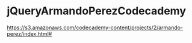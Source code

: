# jQueryArmandoPerezCodecademy

https://s3.amazonaws.com/codecademy-content/projects/2/armando-perez/index.html#

